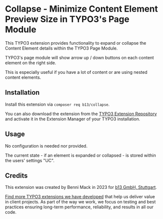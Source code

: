 # Collapse - Minimize Content Element Preview Size in TYPO3's Page Module

This TYPO3 extension provides functionality to expand or collapse the
Content Element details within the TYPO3 Page Module.

TYPO3's page module will show arrow up / down buttons on
each content element on the right side.

This is especially useful if you have a lot of content or are using nested
content elements.

## Installation

Install this extension via `composer req b13/collapse`.

You can also download the extension from the
[TYPO3 Extension Repository](https://extensions.typo3.org/extension/collapse/)
and activate it in the Extension Manager of your TYPO3 installation.

## Usage

No configuration is needed nor provided.

The current state - if an element is expanded or collapsed - is stored
within the users' settings "UC".

## Credits

This extension was created by Benni Mack in 2023 for [b13 GmbH, Stuttgart](https://b13.com).

[Find more TYPO3 extensions we have developed](https://b13.com/useful-typo3-extensions-from-b13-to-you)
that help us deliver value in client projects. As part of the way we work,
we focus on testing and best practices ensuring long-term performance,
reliability, and results in all our code.
